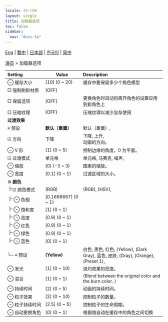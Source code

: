 ```yaml
---
locale: zh-rCN
layout: single
title: 加载器选项
toc: false
sidebar:
  nav: "docs-tw"
---
```

[Eng](/dancexr/menu/2025.4/actors/loader_options) | [繁中](/tw/dancexr/menu/2025.4/actors/loader_options) | [日本語](/jp/dancexr/menu/2025.4/actors/loader_options) | [한국어](/kr/dancexr/menu/2025.4/actors/loader_options) | [简中](/zh/dancexr/menu/2025.4/actors/loader_options)

[演员](../menu#演员) > 加载器选项



| Setting | Value | Description |
| :--- | --- | :--- |
|<nobr> ⊖ 缓存大小</nobr>| [10] (0 ~ 20) | 缓存中要保留多少个角色模型
|<nobr> □ 强制刷新材质</nobr>| [OFF] | 
|<nobr> □ 保留选项</nobr>| [OFF] | 更换角色时自动将离开角色的设置应用到新角色上
|<nobr> □ 压缩纹理</nobr>| [OFF] | 压缩纹理以减少显存使用
|<nobr> **过渡效果**</nobr>|| 
|<nobr> ≡ 预设</nobr>| **默认（重置）** | 默认（重置）,  |
|<nobr>☑ 方向</nobr>| 下降 | 下降, 上升, <br/>动画的方向。
|<nobr> ⊖ V 形</nobr>| [1] (0 ~ 5) | 控制边缘的角度，0 为平面。
|<nobr>☑ 过渡模式</nobr>| 单元格 | 单元格, 马赛克, 噪声, 
|<nobr> ⊖ 缩放</nobr>| [0] (-3 ~ 3) | 图案的缩放。
|<nobr> ⊖ 宽度</nobr>| [0.1] (0 ~ 1) | 过渡区域的大小。
|<nobr> ⚙️ **颜色**</nobr>| | 
|<nobr><img src="/images/icon/ic_line_t.png"/>☑ 颜色模式</nobr>| (RGB) | (RGB), (HSV), 
|<nobr><img src="/images/icon/ic_line_t.png"/> ⊖ 色相</nobr>| [0.1666667] (0 ~ 1) | 
|<nobr><img src="/images/icon/ic_line_t.png"/> ⊖ 饱和度</nobr>| [1] (0 ~ 1) | 
|<nobr><img src="/images/icon/ic_line_t.png"/> ⊖ 亮度</nobr>| [0.9] (0 ~ 1) | 
|<nobr><img src="/images/icon/ic_line_t.png"/> ⊖ 红色</nobr>| [0.9] (0 ~ 1) | 
|<nobr><img src="/images/icon/ic_line_t.png"/> ⊖ 绿色</nobr>| [0.9] (0 ~ 1) | 
|<nobr><img src="/images/icon/ic_line_t.png"/> ⊖ 蓝色</nobr>| [0] (0 ~ 1) | 
|<nobr>└─ ≡ 预设</nobr>| **(Yellow)** | 白色, 黑色, 红色, (Yellow), (Dark Gray), 蓝色, 皮肤, (Gray), (Orange), (Preset 1),  |
|<nobr> ⊖ 发光</nobr>| [1] (0 ~ 10) | 烧灼效果的亮度。
|<nobr> ⊖ 混合</nobr>| [1] (0 ~ 1) | (Blend between the original color and the burn color. )
|<nobr> ⊖ 持续时间</nobr>| [2] (0 ~ 5) | 动画的持续时间。
|<nobr> ⊖ 粒子效果</nobr>| [2] (0 ~ 10) | 控制粒子的数量。
|<nobr> ⊖ 粒子持续时间</nobr>| [2.5] (0 ~ 5) | 控制粒子的生命周期。
|<nobr> ⊖ 自动更换角色</nobr>| [0] (0 ~ 1) | 根据值自动在缓存中的角色之间切换
